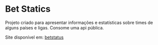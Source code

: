# Bet Statics

Projeto criado para apresentar informações e estatísticas sobre times de alguns países e ligas. Consome uma api pública.

Site disponível em: [betstatus](https://teamsoccesstatus.netlify.app/)
